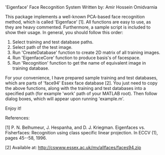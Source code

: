 'Eigenface' Face Recognition System
Written by: Amir Hossein Omidvarnia         

This package implements a well-known PCA-based face recognition 
method, which is called 'Eigenface' [1].
All functions are easy to use, as they are heavy commented. 
Furthermore, a sample script is included to show their usage. 
In general, you should follow this order:

1. Select training and test database paths.
2. Select path of the test image.
3. Run 'CreateDatabase' function to create 2D matrix of all training images.
4. Run 'EigenfaceCore' function to produce basis's of facespace.
5. Run 'Recognition' function to get the name of equivalent image in training database.  

For your convenience, I have prepared sample training and test databases, which are parts 
of 'face94' Essex face database [2]. You just need to copy the above functions, along with 
the training and test databases into a specified path (for example 'work' path of your
MATLAB root). Then follow dialog boxes, which will appear upon running 'example.m'.

Enjoy it!



References:

[1] P. N. Belhumeur, J. Hespanha, and D. J. Kriegman. Eigenfaces vs. Fisherfaces: Recognition 
    using class specific linear projection. In ECCV (1), pages 45--58, 1996.

[2] Available at:
    http://cswww.essex.ac.uk/mv/allfaces/faces94.zip
